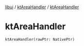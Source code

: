 [libui](../README.md) / [ktAreaHandler](README.md) / [ktAreaHandler](kt-area-handler.md)

# ktAreaHandler

`ktAreaHandler(rawPtr: NativePtr)`
